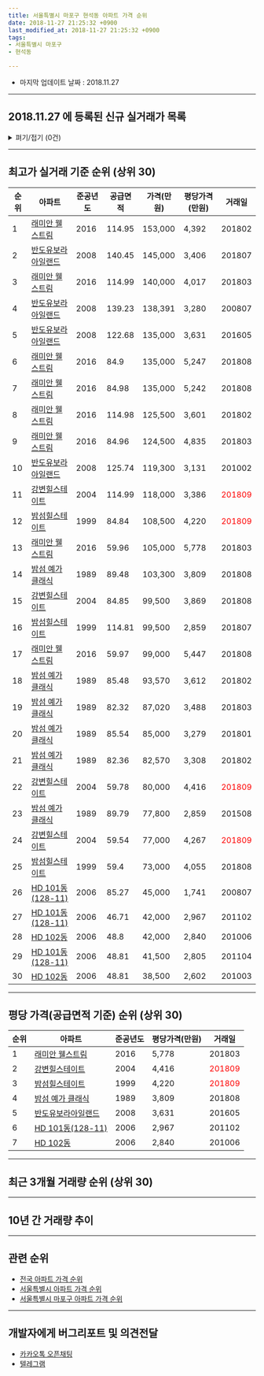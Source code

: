 ```yaml
---
title: 서울특별시 마포구 현석동 아파트 가격 순위
date: 2018-11-27 21:25:32 +0900
last_modified_at: 2018-11-27 21:25:32 +0900
tags:
- 서울특별시 마포구
- 현석동

---
```


* 마지막 업데이트 날짜 : 2018.11.27

---

## 2018.11.27 에 등록된 신규 실거래가 목록

<details>
<summary>펴기/접기 (0건)</summary>
<div markdown="1">

|아파트|준공년도|공급면적|가격(만원)|평당가격(만원)|거래일|
|---|---|---|---|---|---|
|없음||||||


</div>
</details>

---

## 최고가 실거래 기준 순위 (상위 30)


|순위|아파트|준공년도|공급면적|가격(만원)|평당가격(만원)|거래일|
|---|---|---|---|---|---|---|
|1|[래미안 웰스트림](https://search.naver.com/search.naver?query=%EC%84%9C%EC%9A%B8%ED%8A%B9%EB%B3%84%EC%8B%9C+%EB%A7%88%ED%8F%AC%EA%B5%AC+%ED%98%84%EC%84%9D%EB%8F%99+%EB%9E%98%EB%AF%B8%EC%95%88+%EC%9B%B0%EC%8A%A4%ED%8A%B8%EB%A6%BC)|2016|114.95|153,000|4,392|201802|
|2|[반도유보라아일랜드](https://search.naver.com/search.naver?query=%EC%84%9C%EC%9A%B8%ED%8A%B9%EB%B3%84%EC%8B%9C+%EB%A7%88%ED%8F%AC%EA%B5%AC+%ED%98%84%EC%84%9D%EB%8F%99+%EB%B0%98%EB%8F%84%EC%9C%A0%EB%B3%B4%EB%9D%BC%EC%95%84%EC%9D%BC%EB%9E%9C%EB%93%9C)|2008|140.45|145,000|3,406|201807|
|3|[래미안 웰스트림](https://search.naver.com/search.naver?query=%EC%84%9C%EC%9A%B8%ED%8A%B9%EB%B3%84%EC%8B%9C+%EB%A7%88%ED%8F%AC%EA%B5%AC+%ED%98%84%EC%84%9D%EB%8F%99+%EB%9E%98%EB%AF%B8%EC%95%88+%EC%9B%B0%EC%8A%A4%ED%8A%B8%EB%A6%BC)|2016|114.99|140,000|4,017|201803|
|4|[반도유보라아일랜드](https://search.naver.com/search.naver?query=%EC%84%9C%EC%9A%B8%ED%8A%B9%EB%B3%84%EC%8B%9C+%EB%A7%88%ED%8F%AC%EA%B5%AC+%ED%98%84%EC%84%9D%EB%8F%99+%EB%B0%98%EB%8F%84%EC%9C%A0%EB%B3%B4%EB%9D%BC%EC%95%84%EC%9D%BC%EB%9E%9C%EB%93%9C)|2008|139.23|138,391|3,280|200807|
|5|[반도유보라아일랜드](https://search.naver.com/search.naver?query=%EC%84%9C%EC%9A%B8%ED%8A%B9%EB%B3%84%EC%8B%9C+%EB%A7%88%ED%8F%AC%EA%B5%AC+%ED%98%84%EC%84%9D%EB%8F%99+%EB%B0%98%EB%8F%84%EC%9C%A0%EB%B3%B4%EB%9D%BC%EC%95%84%EC%9D%BC%EB%9E%9C%EB%93%9C)|2008|122.68|135,000|3,631|201605|
|6|[래미안 웰스트림](https://search.naver.com/search.naver?query=%EC%84%9C%EC%9A%B8%ED%8A%B9%EB%B3%84%EC%8B%9C+%EB%A7%88%ED%8F%AC%EA%B5%AC+%ED%98%84%EC%84%9D%EB%8F%99+%EB%9E%98%EB%AF%B8%EC%95%88+%EC%9B%B0%EC%8A%A4%ED%8A%B8%EB%A6%BC)|2016|84.9|135,000|5,247|201808|
|7|[래미안 웰스트림](https://search.naver.com/search.naver?query=%EC%84%9C%EC%9A%B8%ED%8A%B9%EB%B3%84%EC%8B%9C+%EB%A7%88%ED%8F%AC%EA%B5%AC+%ED%98%84%EC%84%9D%EB%8F%99+%EB%9E%98%EB%AF%B8%EC%95%88+%EC%9B%B0%EC%8A%A4%ED%8A%B8%EB%A6%BC)|2016|84.98|135,000|5,242|201808|
|8|[래미안 웰스트림](https://search.naver.com/search.naver?query=%EC%84%9C%EC%9A%B8%ED%8A%B9%EB%B3%84%EC%8B%9C+%EB%A7%88%ED%8F%AC%EA%B5%AC+%ED%98%84%EC%84%9D%EB%8F%99+%EB%9E%98%EB%AF%B8%EC%95%88+%EC%9B%B0%EC%8A%A4%ED%8A%B8%EB%A6%BC)|2016|114.98|125,500|3,601|201802|
|9|[래미안 웰스트림](https://search.naver.com/search.naver?query=%EC%84%9C%EC%9A%B8%ED%8A%B9%EB%B3%84%EC%8B%9C+%EB%A7%88%ED%8F%AC%EA%B5%AC+%ED%98%84%EC%84%9D%EB%8F%99+%EB%9E%98%EB%AF%B8%EC%95%88+%EC%9B%B0%EC%8A%A4%ED%8A%B8%EB%A6%BC)|2016|84.96|124,500|4,835|201803|
|10|[반도유보라아일랜드](https://search.naver.com/search.naver?query=%EC%84%9C%EC%9A%B8%ED%8A%B9%EB%B3%84%EC%8B%9C+%EB%A7%88%ED%8F%AC%EA%B5%AC+%ED%98%84%EC%84%9D%EB%8F%99+%EB%B0%98%EB%8F%84%EC%9C%A0%EB%B3%B4%EB%9D%BC%EC%95%84%EC%9D%BC%EB%9E%9C%EB%93%9C)|2008|125.74|119,300|3,131|201002|
|11|[강변힐스테이트](https://search.naver.com/search.naver?query=%EC%84%9C%EC%9A%B8%ED%8A%B9%EB%B3%84%EC%8B%9C+%EB%A7%88%ED%8F%AC%EA%B5%AC+%ED%98%84%EC%84%9D%EB%8F%99+%EA%B0%95%EB%B3%80%ED%9E%90%EC%8A%A4%ED%85%8C%EC%9D%B4%ED%8A%B8)|2004|114.99|118,000|3,386|<span style="color:red">201809</span>|
|12|[밤섬힐스테이트](https://search.naver.com/search.naver?query=%EC%84%9C%EC%9A%B8%ED%8A%B9%EB%B3%84%EC%8B%9C+%EB%A7%88%ED%8F%AC%EA%B5%AC+%ED%98%84%EC%84%9D%EB%8F%99+%EB%B0%A4%EC%84%AC%ED%9E%90%EC%8A%A4%ED%85%8C%EC%9D%B4%ED%8A%B8)|1999|84.84|108,500|4,220|<span style="color:red">201809</span>|
|13|[래미안 웰스트림](https://search.naver.com/search.naver?query=%EC%84%9C%EC%9A%B8%ED%8A%B9%EB%B3%84%EC%8B%9C+%EB%A7%88%ED%8F%AC%EA%B5%AC+%ED%98%84%EC%84%9D%EB%8F%99+%EB%9E%98%EB%AF%B8%EC%95%88+%EC%9B%B0%EC%8A%A4%ED%8A%B8%EB%A6%BC)|2016|59.96|105,000|5,778|201803|
|14|[밤섬 예가 클래식](https://search.naver.com/search.naver?query=%EC%84%9C%EC%9A%B8%ED%8A%B9%EB%B3%84%EC%8B%9C+%EB%A7%88%ED%8F%AC%EA%B5%AC+%ED%98%84%EC%84%9D%EB%8F%99+%EB%B0%A4%EC%84%AC+%EC%98%88%EA%B0%80+%ED%81%B4%EB%9E%98%EC%8B%9D)|1989|89.48|103,300|3,809|201808|
|15|[강변힐스테이트](https://search.naver.com/search.naver?query=%EC%84%9C%EC%9A%B8%ED%8A%B9%EB%B3%84%EC%8B%9C+%EB%A7%88%ED%8F%AC%EA%B5%AC+%ED%98%84%EC%84%9D%EB%8F%99+%EA%B0%95%EB%B3%80%ED%9E%90%EC%8A%A4%ED%85%8C%EC%9D%B4%ED%8A%B8)|2004|84.85|99,500|3,869|201808|
|16|[밤섬힐스테이트](https://search.naver.com/search.naver?query=%EC%84%9C%EC%9A%B8%ED%8A%B9%EB%B3%84%EC%8B%9C+%EB%A7%88%ED%8F%AC%EA%B5%AC+%ED%98%84%EC%84%9D%EB%8F%99+%EB%B0%A4%EC%84%AC%ED%9E%90%EC%8A%A4%ED%85%8C%EC%9D%B4%ED%8A%B8)|1999|114.81|99,500|2,859|201807|
|17|[래미안 웰스트림](https://search.naver.com/search.naver?query=%EC%84%9C%EC%9A%B8%ED%8A%B9%EB%B3%84%EC%8B%9C+%EB%A7%88%ED%8F%AC%EA%B5%AC+%ED%98%84%EC%84%9D%EB%8F%99+%EB%9E%98%EB%AF%B8%EC%95%88+%EC%9B%B0%EC%8A%A4%ED%8A%B8%EB%A6%BC)|2016|59.97|99,000|5,447|201808|
|18|[밤섬 예가 클래식](https://search.naver.com/search.naver?query=%EC%84%9C%EC%9A%B8%ED%8A%B9%EB%B3%84%EC%8B%9C+%EB%A7%88%ED%8F%AC%EA%B5%AC+%ED%98%84%EC%84%9D%EB%8F%99+%EB%B0%A4%EC%84%AC+%EC%98%88%EA%B0%80+%ED%81%B4%EB%9E%98%EC%8B%9D)|1989|85.48|93,570|3,612|201802|
|19|[밤섬 예가 클래식](https://search.naver.com/search.naver?query=%EC%84%9C%EC%9A%B8%ED%8A%B9%EB%B3%84%EC%8B%9C+%EB%A7%88%ED%8F%AC%EA%B5%AC+%ED%98%84%EC%84%9D%EB%8F%99+%EB%B0%A4%EC%84%AC+%EC%98%88%EA%B0%80+%ED%81%B4%EB%9E%98%EC%8B%9D)|1989|82.32|87,020|3,488|201803|
|20|[밤섬 예가 클래식](https://search.naver.com/search.naver?query=%EC%84%9C%EC%9A%B8%ED%8A%B9%EB%B3%84%EC%8B%9C+%EB%A7%88%ED%8F%AC%EA%B5%AC+%ED%98%84%EC%84%9D%EB%8F%99+%EB%B0%A4%EC%84%AC+%EC%98%88%EA%B0%80+%ED%81%B4%EB%9E%98%EC%8B%9D)|1989|85.54|85,000|3,279|201801|
|21|[밤섬 예가 클래식](https://search.naver.com/search.naver?query=%EC%84%9C%EC%9A%B8%ED%8A%B9%EB%B3%84%EC%8B%9C+%EB%A7%88%ED%8F%AC%EA%B5%AC+%ED%98%84%EC%84%9D%EB%8F%99+%EB%B0%A4%EC%84%AC+%EC%98%88%EA%B0%80+%ED%81%B4%EB%9E%98%EC%8B%9D)|1989|82.36|82,570|3,308|201802|
|22|[강변힐스테이트](https://search.naver.com/search.naver?query=%EC%84%9C%EC%9A%B8%ED%8A%B9%EB%B3%84%EC%8B%9C+%EB%A7%88%ED%8F%AC%EA%B5%AC+%ED%98%84%EC%84%9D%EB%8F%99+%EA%B0%95%EB%B3%80%ED%9E%90%EC%8A%A4%ED%85%8C%EC%9D%B4%ED%8A%B8)|2004|59.78|80,000|4,416|<span style="color:red">201809</span>|
|23|[밤섬 예가 클래식](https://search.naver.com/search.naver?query=%EC%84%9C%EC%9A%B8%ED%8A%B9%EB%B3%84%EC%8B%9C+%EB%A7%88%ED%8F%AC%EA%B5%AC+%ED%98%84%EC%84%9D%EB%8F%99+%EB%B0%A4%EC%84%AC+%EC%98%88%EA%B0%80+%ED%81%B4%EB%9E%98%EC%8B%9D)|1989|89.79|77,800|2,859|201508|
|24|[강변힐스테이트](https://search.naver.com/search.naver?query=%EC%84%9C%EC%9A%B8%ED%8A%B9%EB%B3%84%EC%8B%9C+%EB%A7%88%ED%8F%AC%EA%B5%AC+%ED%98%84%EC%84%9D%EB%8F%99+%EA%B0%95%EB%B3%80%ED%9E%90%EC%8A%A4%ED%85%8C%EC%9D%B4%ED%8A%B8)|2004|59.54|77,000|4,267|<span style="color:red">201809</span>|
|25|[밤섬힐스테이트](https://search.naver.com/search.naver?query=%EC%84%9C%EC%9A%B8%ED%8A%B9%EB%B3%84%EC%8B%9C+%EB%A7%88%ED%8F%AC%EA%B5%AC+%ED%98%84%EC%84%9D%EB%8F%99+%EB%B0%A4%EC%84%AC%ED%9E%90%EC%8A%A4%ED%85%8C%EC%9D%B4%ED%8A%B8)|1999|59.4|73,000|4,055|201808|
|26|[HD 101동(128-11)](https://search.naver.com/search.naver?query=%EC%84%9C%EC%9A%B8%ED%8A%B9%EB%B3%84%EC%8B%9C+%EB%A7%88%ED%8F%AC%EA%B5%AC+%ED%98%84%EC%84%9D%EB%8F%99+HD+101%EB%8F%99%28128-11%29)|2006|85.27|45,000|1,741|200807|
|27|[HD 101동(128-11)](https://search.naver.com/search.naver?query=%EC%84%9C%EC%9A%B8%ED%8A%B9%EB%B3%84%EC%8B%9C+%EB%A7%88%ED%8F%AC%EA%B5%AC+%ED%98%84%EC%84%9D%EB%8F%99+HD+101%EB%8F%99%28128-11%29)|2006|46.71|42,000|2,967|201102|
|28|[HD 102동](https://search.naver.com/search.naver?query=%EC%84%9C%EC%9A%B8%ED%8A%B9%EB%B3%84%EC%8B%9C+%EB%A7%88%ED%8F%AC%EA%B5%AC+%ED%98%84%EC%84%9D%EB%8F%99+HD+102%EB%8F%99)|2006|48.8|42,000|2,840|201006|
|29|[HD 101동(128-11)](https://search.naver.com/search.naver?query=%EC%84%9C%EC%9A%B8%ED%8A%B9%EB%B3%84%EC%8B%9C+%EB%A7%88%ED%8F%AC%EA%B5%AC+%ED%98%84%EC%84%9D%EB%8F%99+HD+101%EB%8F%99%28128-11%29)|2006|48.81|41,500|2,805|201104|
|30|[HD 102동](https://search.naver.com/search.naver?query=%EC%84%9C%EC%9A%B8%ED%8A%B9%EB%B3%84%EC%8B%9C+%EB%A7%88%ED%8F%AC%EA%B5%AC+%ED%98%84%EC%84%9D%EB%8F%99+HD+102%EB%8F%99)|2006|48.81|38,500|2,602|201003|


---

## 평당 가격(공급면적 기준) 순위 (상위 30)


|순위|아파트|준공년도|평당가격(만원)|거래일|
|---|---|---|---|---|
|1|[래미안 웰스트림](https://search.naver.com/search.naver?query=%EC%84%9C%EC%9A%B8%ED%8A%B9%EB%B3%84%EC%8B%9C+%EB%A7%88%ED%8F%AC%EA%B5%AC+%ED%98%84%EC%84%9D%EB%8F%99+%EB%9E%98%EB%AF%B8%EC%95%88+%EC%9B%B0%EC%8A%A4%ED%8A%B8%EB%A6%BC)|2016|5,778|201803|
|2|[강변힐스테이트](https://search.naver.com/search.naver?query=%EC%84%9C%EC%9A%B8%ED%8A%B9%EB%B3%84%EC%8B%9C+%EB%A7%88%ED%8F%AC%EA%B5%AC+%ED%98%84%EC%84%9D%EB%8F%99+%EA%B0%95%EB%B3%80%ED%9E%90%EC%8A%A4%ED%85%8C%EC%9D%B4%ED%8A%B8)|2004|4,416|<span style="color:red">201809</span>|
|3|[밤섬힐스테이트](https://search.naver.com/search.naver?query=%EC%84%9C%EC%9A%B8%ED%8A%B9%EB%B3%84%EC%8B%9C+%EB%A7%88%ED%8F%AC%EA%B5%AC+%ED%98%84%EC%84%9D%EB%8F%99+%EB%B0%A4%EC%84%AC%ED%9E%90%EC%8A%A4%ED%85%8C%EC%9D%B4%ED%8A%B8)|1999|4,220|<span style="color:red">201809</span>|
|4|[밤섬 예가 클래식](https://search.naver.com/search.naver?query=%EC%84%9C%EC%9A%B8%ED%8A%B9%EB%B3%84%EC%8B%9C+%EB%A7%88%ED%8F%AC%EA%B5%AC+%ED%98%84%EC%84%9D%EB%8F%99+%EB%B0%A4%EC%84%AC+%EC%98%88%EA%B0%80+%ED%81%B4%EB%9E%98%EC%8B%9D)|1989|3,809|201808|
|5|[반도유보라아일랜드](https://search.naver.com/search.naver?query=%EC%84%9C%EC%9A%B8%ED%8A%B9%EB%B3%84%EC%8B%9C+%EB%A7%88%ED%8F%AC%EA%B5%AC+%ED%98%84%EC%84%9D%EB%8F%99+%EB%B0%98%EB%8F%84%EC%9C%A0%EB%B3%B4%EB%9D%BC%EC%95%84%EC%9D%BC%EB%9E%9C%EB%93%9C)|2008|3,631|201605|
|6|[HD 101동(128-11)](https://search.naver.com/search.naver?query=%EC%84%9C%EC%9A%B8%ED%8A%B9%EB%B3%84%EC%8B%9C+%EB%A7%88%ED%8F%AC%EA%B5%AC+%ED%98%84%EC%84%9D%EB%8F%99+HD+101%EB%8F%99%28128-11%29)|2006|2,967|201102|
|7|[HD 102동](https://search.naver.com/search.naver?query=%EC%84%9C%EC%9A%B8%ED%8A%B9%EB%B3%84%EC%8B%9C+%EB%A7%88%ED%8F%AC%EA%B5%AC+%ED%98%84%EC%84%9D%EB%8F%99+HD+102%EB%8F%99)|2006|2,840|201006|


---

## 최근 3개월 거래량 순위 (상위 30)


<div style="width:100%;">
    <canvas id="deal_count_ranking" height="39"></canvas>
</div>


<script>
new Chart(document.getElementById("deal_count_ranking"), {
    type: 'horizontalBar',
    data: {
        labels: ['강변힐스테이트', '밤섬힐스테이트', '래미안 웰스트림'],
        datasets: [{
            label: '실거래 수',
            data: [4, 2, 1],
            borderColor: "rgba(255, 0, 128, 1)",
            backgroundColor: "rgba(255, 0, 128, 0.5)",
            fill: false,
        }]
    },
    options: {
        responsive: true,
        title: {
            display: true,
            text: '최근 3개월 거래량 순위'
        },
        tooltips: {
            mode: 'index',
            intersect: false,
            callbacks: {
                title: function(tooltipItems, data) {
                    return "실거래 수:";
                },
                label: function(tooltipItem, data) {
                    return data.labels[tooltipItem.index] + ": " + tooltipItem.xLabel;
                }
            }
        },
        hover: {
            mode: 'nearest',
            intersect: true
        },
        scales: {
            xAxes: [{
                display: true,
                scaleLabel: {
                    display: true,
                    labelString: '실거래 수'
                },
                ticks: {
                    suggestedMin: 0,
                }
            }],
            yAxes: [{
                display: true,
                ticks: {
                    autoSkip: false,
                    callback: function(value, index, values) {
                        if (value.length > 10)
                            return value.substr(0, 8) + "...";
                        else
                            return value;
                    }
                },
                scaleLabel: {
                    display: false,
                }
            }]
        }
    }
});

</script>


---

## 10년 간 거래량 추이


<div style="width:100%;">
    <canvas id="deal_progress" height="300"></canvas>
</div>

<script>
new Chart(document.getElementById("deal_progress"), {
    type: 'line',
    data: {
        labels: ['200811','200812','200901','200902','200903','200904','200905','200906','200907','200908','200909','200910','200911','200912','201001','201002','201003','201004','201005','201006','201007','201008','201009','201010','201011','201012','201101','201102','201103','201104','201105','201106','201107','201108','201109','201110','201111','201112','201201','201202','201203','201204','201205','201206','201207','201208','201209','201210','201211','201212','201301','201302','201303','201304','201305','201306','201307','201308','201309','201310','201311','201312','201401','201402','201403','201404','201405','201406','201407','201408','201409','201410','201411','201412','201501','201502','201503','201504','201505','201506','201507','201508','201509','201510','201511','201512','201601','201602','201603','201604','201605','201606','201607','201608','201609','201610','201611','201612','201701','201702','201703','201704','201705','201706','201707','201708','201709','201710','201711','201712','201801','201802','201803','201804','201805','201806','201807','201808','201809','201810','201811'],
        datasets: [{
            label: '실거래 수',
            pointRadius: 1,
            data: [1, 1, 1, 4, 2, 5, 5, 2, 9, 10, 6, 4, 3, 1, 12, 4, 6, 3, 4, 4, 0, 3, 2, 2, 5, 3, 2, 5, 5, 6, 1, 1, 4, 1, 0, 3, 1, 3, 0, 1, 1, 2, 0, 1, 1, 4, 0, 2, 3, 2, 0, 1, 2, 3, 2, 4, 1, 1, 3, 3, 2, 4, 3, 6, 4, 3, 0, 5, 0, 7, 8, 2, 3, 3, 4, 9, 12, 10, 9, 12, 8, 5, 6, 9, 3, 3, 5, 8, 9, 14, 14, 16, 8, 9, 9, 13, 4, 5, 6, 4, 6, 12, 17, 12, 10, 5, 7, 2, 7, 11, 32, 24, 15, 2, 2, 0, 15, 28, 6, 1, 0],
            borderColor: "rgba(255, 201, 14, 1)",
            backgroundColor: "rgba(255, 201, 14, 0.5)",
            fill: true,
        }]
    },
    options: {
        responsive: true,
        title: {
            display: true,
            text: '10년간 거래량 추이'
        },
        tooltips: {
            mode: 'index',
            intersect: false,
        },
        hover: {
            mode: 'nearest',
            intersect: true
        },
        scales: {
            xAxes: [{
                display: true,
                scaleLabel: {
                    display: true,
                    labelString: '년/월'
                }
            }],
            yAxes: [{
                display: true,
                ticks: {
                    suggestedMin: 0,
                },
                scaleLabel: {
                    display: true,
                    labelString: '실거래 수'
                }
            }]
        }
    }
});

</script>


---

## 관련 순위

- [전국 아파트 가격 순위](https://inasie.github.io/apt-ranking/전국)
- [서울특별시 아파트 가격 순위](https://inasie.github.io/apt-ranking/서울특별시)
- [서울특별시 마포구 아파트 가격 순위](https://inasie.github.io/apt-ranking/서울특별시-마포구)


---

## 개발자에게 버그리포트 및 의견전달

- [카카오톡 오픈채팅](https://open.kakao.com/o/gLJUAP4)
- [텔레그램](https://t.me/inasie)


